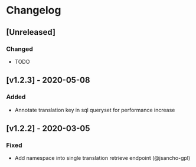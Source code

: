 # Changelog

## [Unreleased]

### Changed

- TODO

## [v1.2.3] - 2020-05-08

### Added

- Annotate translation key in sql queryset for performance increase

## [v1.2.2] - 2020-03-05

### Fixed

- Add namespace into single translation retrieve endpoint (@jsancho-gpl)
